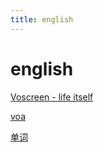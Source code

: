 ```yaml
---
title: english
---
```


# english

[](https://www.bilibili.com/video/av11910967)

[Voscreen - life itself](https://www.voscreen.com/)

[voa](english/voa%201d8afcaddf204b6ba8737710e0adc5ff.md)

[单词](english/%E5%8D%95%E8%AF%8D%20f517555576ca4c33b17c85c8c9667fe7.md)